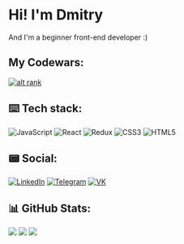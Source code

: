 # Hi! I'm Dmitry

And I'm a beginner front-end developer :)
## My Codewars:

[![alt rank](https://www.codewars.com/users/KuzyaBaka/badges/large)](https://www.codewars.com/users/KuzyaBaka)

## ⌨️ Tech stack:

![JavaScript](https://img.shields.io/badge/-JavaScript-black?style=for-the-badge&logo=javascript) ![React](https://img.shields.io/badge/-react-black?style=for-the-badge&logo=react) ![Redux](https://img.shields.io/badge/-redux-black?style=for-the-badge&logo=redux) ![CSS3](https://img.shields.io/badge/-css3-black?style=for-the-badge&logo=css3) ![HTML5](https://img.shields.io/badge/-html5-black?style=for-the-badge&logo=html5)

## 📟 Social:

[![LinkedIn](https://img.shields.io/badge/-LinkedIn-black?style=for-the-badge&logo=LinkedIn&target=blank)](https://www.linkedin.com/in/dmitry-kuznetsov-854689256/) [![Telegram](https://img.shields.io/badge/-Telegram-black?style=for-the-badge&logo=Telegram)](https://t.me/KuzyaBaka) [![VK](https://img.shields.io/badge/-vk-black?style=for-the-badge&logo=vk)](https://www.linkedin.com/in/dmitry-kuznetsov-854689256/)

## 📊 GitHub Stats:

![](https://github-readme-stats.vercel.app/api?username=KuzyaBaka&show_icons=true&theme=dark) ![](https://github-readme-streak-stats.herokuapp.com/?user=KuzyaBaka&theme=dark&hide_border=true) ![](https://github-readme-stats.vercel.app/api/top-langs/?username=KuzyaBaka&theme=dark&include_all_commits=true&count_private=false&layout=donut)
